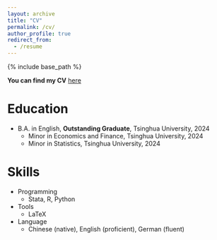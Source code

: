 ```yaml
---
layout: archive
title: "CV"
permalink: /cv/
author_profile: true
redirect_from:
  - /resume
---
```


{% include base_path %}

__You can find my CV__ [here](https://drive.google.com/file/d/1yL8yMwg0u38OYZ0NK2yR1rvXbnrdI-pG/view)

Education
======
* B.A. in English, __Outstanding Graduate__, Tsinghua University, 2024 
  * Minor in Economics and Finance, Tsinghua University, 2024
  * Minor in Statistics, Tsinghua University, 2024

  
Skills
======
* Programming
  * Stata, R, Python
* Tools
  * LaTeX
* Language
  * Chinese (native), English (proficient), German (fluent)

